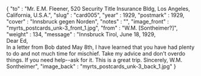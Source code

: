 {
  "to" : "Mr. E.M. Fleener, 520 Security Title Insurance Bldg, Los Angeles, California, U.S.A.",
  "slug" : "card005",
  "year" : 1929,
  "postmark" : 1929,
  "cover" : "Innsbruck gegen Norden",
  "notes" : "",
  "image_front" : "myrts_postcards_unk-3_front_1.jpg",
  "from" : "W.M. [Sontheimer?]",
  "weight" : 134,
  "message" : "Innsbruck Tirol, June 18, 1929, <br>Dear Ed,<br>In a letter from Bob dated May 8th, I have learned that you have had plenty to do and not much time for mischief. Take my advice and don't overdo things. If you need help--ask for it. This is a great trip. Sincerely, W.M. Sontheimer",
  "image_back" : "myrts_postcards_unk-3_back_1.jpg"
}
